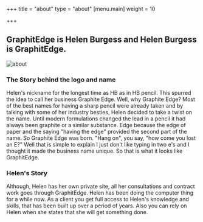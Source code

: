 +++
title = "about"
type = "about"
[menu.main]
weight = 10

+++
## GraphitEdge is Helen Burgess and Helen Burgess is GraphitEdge. 

![about](../images/mac.jpg)

### The Story behind the logo and name

Helen's nickname for the longest time as HB as in HB pencil. This spurred the idea to call her business Graphite Edge. Well, why Graphite Edge? Most of the best names for having a sharp pencil were already taken and by talking with some of her industry besties, Helen decided to take a twist on the name. Until modern formulations changed the lead in a pencil it had always been graphite or a similar substance. Edge because the edge of paper and the saying "having the edge" provided the second part of the name. 
So Graphite Edge was born. "Hang on", you say, "how come you lost an E?" Well that is simple to explain I just don't like typing in two e's and I thought it made the business name unique. So that is what it looks like GraphitEdge. 

### Helen's Story

Although, Helen has her own private site, all her consultations and contract work goes through GraphitEdge. Helen has been doing the computer thing for a while now. 
As a client you get full access to Helen's knowledge and skills, that has been built up over a period of years. Also you can rely on Helen when she states that she will get something done. 
